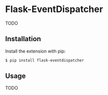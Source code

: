 # Flask-EventDispatcher

TODO

## Installation

Install the extension with pip:

```sh
$ pip install flask-eventdispatcher
```

## Usage

TODO
